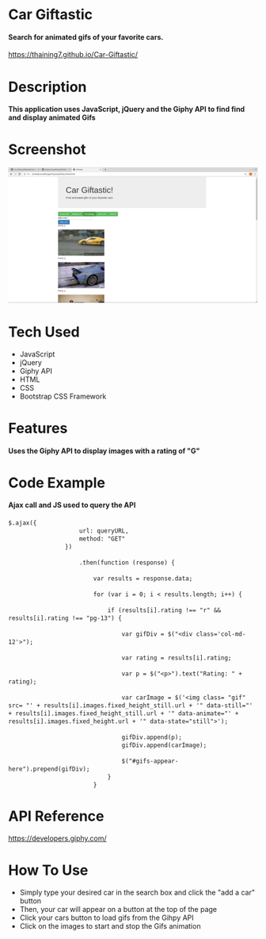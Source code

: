# Car Giftastic

#### Search for animated gifs of your favorite cars.
https://thaining7.github.io/Car-Giftastic/

# Description

#### This application uses JavaScript, jQuery and the Giphy API to find find and display animated Gifs

# Screenshot

![App Screenshot](/assets/images/Giftastic.png)

# Tech Used

* JavaScript
* jQuery
* Giphy API
* HTML
* CSS
* Bootstrap CSS Framework

# Features

#### Uses the Giphy API to display images with a rating of "G"

# Code Example

#### Ajax call and JS used to query the API

```
$.ajax({
                    url: queryURL,
                    method: "GET"
                })

                    .then(function (response) {

                        var results = response.data;

                        for (var i = 0; i < results.length; i++) {

                            if (results[i].rating !== "r" && results[i].rating !== "pg-13") {

                                var gifDiv = $("<div class='col-md-12'>");

                                var rating = results[i].rating;

                                var p = $("<p>").text("Rating: " + rating);

                                var carImage = $('<img class= "gif" src= "' + results[i].images.fixed_height_still.url + '" data-still="' + results[i].images.fixed_height_still.url + '" data-animate="' + results[i].images.fixed_height.url + '" data-state="still">');

                                gifDiv.append(p);
                                gifDiv.append(carImage);

                                $("#gifs-appear-here").prepend(gifDiv);
                            }
                        }
```

# API Reference

https://developers.giphy.com/

# How To Use

* Simply type your desired car in the search box and click the "add a car" button
* Then, your car will appear on a button at the top of the page
* Click your cars button to load gifs from the Gihpy API
* Click on the images to start and stop the Gifs animation

